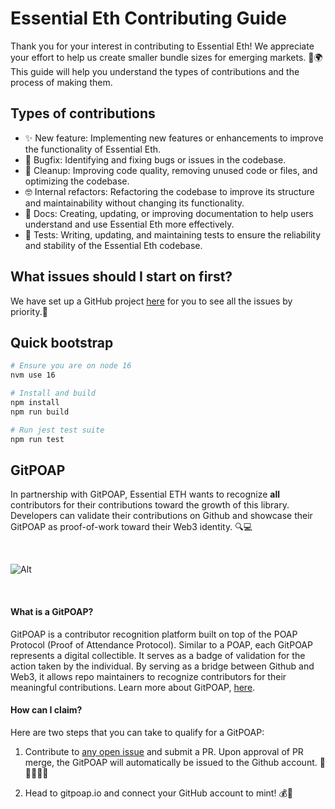 # Essential Eth Contributing Guide

Thank you for your interest in contributing to Essential Eth! We appreciate your effort to help us create smaller bundle sizes for emerging markets. 🙌🌍 This guide will help you understand the types of contributions and the process of making them.

## Types of contributions

- ✨ New feature: Implementing new features or enhancements to improve the functionality of Essential Eth.
- 🐛 Bugfix: Identifying and fixing bugs or issues in the codebase.
- 🧼 Cleanup: Improving code quality, removing unused code or files, and optimizing the codebase.
- 🤓 Internal refactors: Refactoring the codebase to improve its structure and maintainability without changing its functionality.
- 📓 Docs: Creating, updating, or improving documentation to help users understand and use Essential Eth more effectively.
- 🧪 Tests: Writing, updating, and maintaining tests to ensure the reliability and stability of the Essential Eth codebase.

## What issues should I start on first?

We have set up a GitHub project [here](https://github.com/dawsbot/essential-eth/projects/1) for you to see all the issues by priority.🚀

## Quick bootstrap

```bash
# Ensure you are on node 16
nvm use 16

# Install and build
npm install
npm run build

# Run jest test suite
npm run test
```

## GitPOAP

In partnership with GitPOAP, Essential ETH wants to recognize **all** contributors for their contributions toward the growth of this library. Developers can validate their contributions on Github and showcase their GitPOAP as proof-of-work toward their Web3 identity. 🔍💻

<br/>

![Alt](https://www.gitpoap.io/_next/image?url=https%3A%2F%2Fassets.poap.xyz%2Fgitpoap3a-2023-essential-eth-contributor-2022-logo-1670961141021.png&w=750&q=75)

<br/>

#### What is a GitPOAP?

GitPOAP is a contributor recognition platform built on top of the POAP Protocol (Proof of Attendance Protocol). Similar to a POAP, each GitPOAP represents a digital collectible. It serves as a badge of validation for the action taken by the individual. By serving as a bridge between Github and Web3, it allows repo maintainers to recognize contributors for their meaningful contributions. Learn more about GitPOAP, [here](https://www.gitpoap.io/).

#### How can I claim?

Here are two steps that you can take to qualify for a GitPOAP:

1. Contribute to [any open issue](https://github.com/dawsbot/essential-eth/issues) and submit a PR. Upon approval of PR merge, the GitPOAP will automatically be issued to the Github account. 🤝👩‍💻👨‍💻

2. Head to gitpoap.io and connect your GitHub account to mint! 💰🔗
